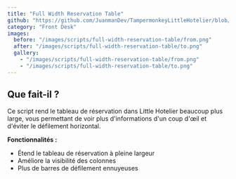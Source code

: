 ```yaml
---
title: "Full Width Reservation Table"
github: "https://github.com/JuanmanDev/TampermonkeyLittleHotelier/blob/main/frontdesk/fullWidthReservationTable.user.js"
category: "Front Desk"
images:
  before: "/images/scripts/full-width-reservation-table/from.png"
  after: "/images/scripts/full-width-reservation-table/to.png"
  gallery:
    - "/images/scripts/full-width-reservation-table/from.png"
    - "/images/scripts/full-width-reservation-table/to.png"
---
```


## Que fait-il ?

Ce script rend le tableau de réservation dans Little Hotelier beaucoup plus large, vous permettant de voir plus d'informations d'un coup d'œil et d'éviter le défilement horizontal.

**Fonctionnalités :**
- Étend le tableau de réservation à pleine largeur
- Améliore la visibilité des colonnes
- Plus de barres de défilement ennuyeuses
